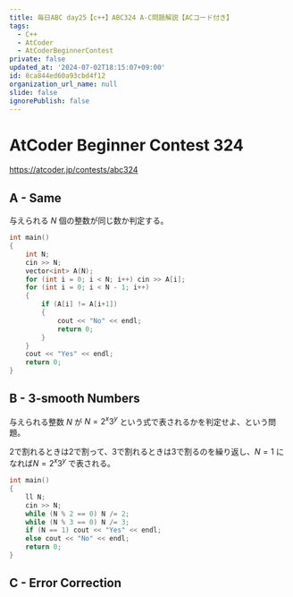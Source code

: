 ```yaml
---
title: 毎日ABC day25【c++】ABC324 A-C問題解説【ACコード付き】
tags:
  - C++
  - AtCoder
  - AtCoderBeginnerContest
private: false
updated_at: '2024-07-02T18:15:07+09:00'
id: 8ca844ed60a93cbd4f12
organization_url_name: null
slide: false
ignorePublish: false
---
```

# AtCoder Beginner Contest 324

https://atcoder.jp/contests/abc324

## A - Same
与えられる $N$ 個の整数が同じ数か判定する。

```cpp
int main()
{
	int N;
	cin >> N;
	vector<int> A(N);
	for (int i = 0; i < N; i++) cin >> A[i];
	for (int i = 0; i < N - 1; i++)
	{
		if (A[i] != A[i+1])
		{
			cout << "No" << endl;
			return 0;
		}
	}
	cout << "Yes" << endl;
	return 0;
}
```

## B - 3-smooth Numbers
与えられる整数 $N$ が $N =  2^x3^y$ という式で表されるかを判定せよ、という問題。

2で割れるときは2で割って、3で割れるときは3で割るのを繰り返し、$N=1$ になれば$N =  2^x3^y$ で表される。

```cpp
int main()
{
	ll N;
	cin >> N;
	while (N % 2 == 0) N /= 2;
	while (N % 3 == 0) N /= 3;
	if (N == 1) cout << "Yes" << endl;
	else cout << "No" << endl;
	return 0;
}
```

## C - Error Correction
```cpp
```
